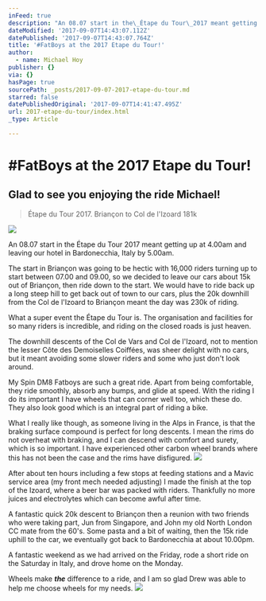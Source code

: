 ```yaml
---
inFeed: true
description: "An 08.07 start in the\_Étape du Tour\_2017 meant getting up at 4.00am and leaving our hotel in Bardonecchia, Italy by 5.00am."
dateModified: '2017-09-07T14:43:07.112Z'
datePublished: '2017-09-07T14:43:07.764Z'
title: '#FatBoys at the 2017 Etape du Tour!'
author:
  - name: Michael Hoy
publisher: {}
via: {}
hasPage: true
sourcePath: _posts/2017-09-07-2017-etape-du-tour.md
starred: false
datePublishedOriginal: '2017-09-07T14:41:47.495Z'
url: 2017-etape-du-tour/index.html
_type: Article

---
```

# \#FatBoys at the 2017 Etape du Tour!

## Glad to see you enjoying the ride Michael!

> Étape du Tour 2017\.   Briançon to Col de l'Izoard     181k

![](https://the-grid-user-content.s3-us-west-2.amazonaws.com/96c32eae-ef11-4d81-a699-bda077b33e47.jpg)

An 08.07 start in the Étape du Tour 2017 meant getting up at 4.00am and leaving our hotel in Bardonecchia, Italy by 5.00am.

The start in Briançon was going to be hectic with 16,000 riders turning up to start between 07.00 and 09.00, so we decided to leave our cars about 15k out of Briançon, then ride down to the start.  We would have to ride back up a long steep hill to get back out of town to our cars, plus the 20k downhill from the Col de l'Izoard to Briançon meant the day was 230k of riding.

What a super event the Étape du Tour is. The organisation and facilities for so many riders is incredible, and riding on the closed roads is just heaven.

The downhill descents of the Col de Vars and Col de l'Izoard, not to mention the lesser Côte des Demoiselles Coiffées, was sheer delight with no cars, but it meant avoiding some slower riders and some who just don't look around.

My Spin DM8 Fatboys are such a great ride.  Apart from being comfortable, they ride smoothly, absorb any bumps, and glide at speed. With the riding I do its important I have wheels that can corner well too, which these do.  They also look good which is an integral part of riding a bike.

What I really like though, as someone living in the Alps in France, is that the braking surface compound is perfect for long descents.  I mean the rims do not overheat with braking, and I can descend with comfort and surety, which is so important.  I have experienced other carbon wheel brands where this has not been the case and the rims have disfigured.
![](https://the-grid-user-content.s3-us-west-2.amazonaws.com/11c7d5fc-f89e-452f-a050-b5bb02f08fbf.jpg)

After about ten hours including a few stops at feeding stations and a Mavic service area (my front mech needed adjusting) I made the finish at the top of the Izoard, where a beer bar was packed with riders.  Thankfully no more juices and electrolytes which can become awful after time.

A fantastic quick 20k descent to Briançon then a reunion with two friends who were taking part, Jun from Singapore, and John my old North London CC mate from the 60's.  Some pasta and a bit of waiting, then the 15k ride uphill to the car, we eventually got back to Bardonecchia at about 10.00pm.

A fantastic weekend as we had arrived on the Friday, rode a short ride on the Saturday in Italy, and drove home on the Monday.

Wheels make _**the**_ difference to a ride, and I am so glad Drew was able to help me choose wheels for my needs.
![](https://the-grid-user-content.s3-us-west-2.amazonaws.com/847b2045-8c02-421f-a364-52200fa82f99.jpg)